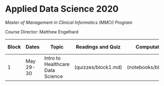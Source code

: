 # Applied Data Science 2020
*Master of Management in Clinical Informatics (MMCi) Program*

Course Director: Matthew Engelhard

Block | Dates | Topic | Readings and Quiz | Computational Assignment | Alternative Assignment
--- | --- | --- | --- | --- | ---
1 | May 29-30 | Intro to Healthcare Data Science | (quizzes/block1.md) | (notebooks/block1_noshows.ipynb) |
